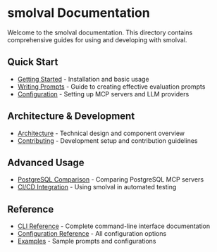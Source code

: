 # smolval Documentation

Welcome to the smolval documentation. This directory contains comprehensive guides for using and developing with smolval.

## Quick Start

- [Getting Started](getting-started.md) - Installation and basic usage
- [Writing Prompts](writing-prompts.md) - Guide to creating effective evaluation prompts
- [Configuration](configuration.md) - Setting up MCP servers and LLM providers

## Architecture & Development

- [Architecture](architecture.md) - Technical design and component overview
- [Contributing](contributing.md) - Development setup and contribution guidelines

## Advanced Usage

- [PostgreSQL Comparison](postgres-comparison.md) - Comparing PostgreSQL MCP servers
- [CI/CD Integration](ci-cd.md) - Using smolval in automated testing

## Reference

- [CLI Reference](cli-reference.md) - Complete command-line interface documentation
- [Configuration Reference](config-reference.md) - All configuration options
- [Examples](examples/) - Sample prompts and configurations